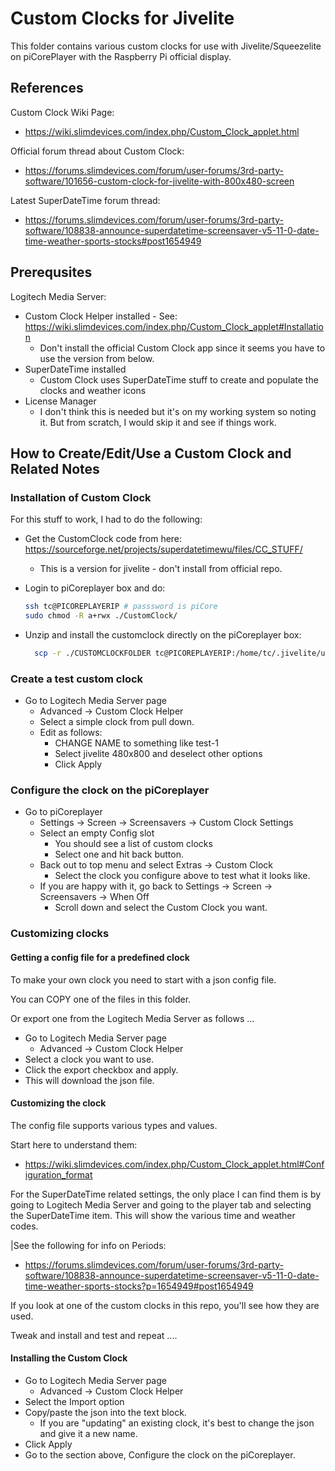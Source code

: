 # Custom Clocks for Jivelite

This folder contains various custom clocks for use with Jivelite/Squeezelite on piCorePlayer with the Raspberry Pi official display.

## References

Custom Clock Wiki Page:

- https://wiki.slimdevices.com/index.php/Custom_Clock_applet.html

Official forum thread about Custom Clock:

- https://forums.slimdevices.com/forum/user-forums/3rd-party-software/101656-custom-clock-for-jivelite-with-800x480-screen

Latest SuperDateTime forum thread:

- https://forums.slimdevices.com/forum/user-forums/3rd-party-software/108838-announce-superdatetime-screensaver-v5-11-0-date-time-weather-sports-stocks#post1654949

## Prerequsites

Logitech Media Server:

- Custom Clock Helper installed - See: https://wiki.slimdevices.com/index.php/Custom_Clock_applet#Installation
  - Don't install the official Custom Clock app since it seems you have to use the version from below.
- SuperDateTime installed
  - Custom Clock uses SuperDateTime stuff to create and populate the clocks and weather icons
- License Manager
  - I don't think this is needed but it's on my working system so noting it. But from scratch, I would skip it and see if things work.

## How to Create/Edit/Use a Custom Clock and Related Notes

### Installation of Custom Clock

For this stuff to work, I had to do the following:

- Get the CustomClock code from here: https://sourceforge.net/projects/superdatetimewu/files/CC_STUFF/
  - This is a version for jivelite - don't install from official repo.
- Login to piCoreplayer box and do:

  ```bash
  ssh tc@PICOREPLAYERIP # passsword is piCore
  sudo chmod -R a+rwx ./CustomClock/
  ```

- Unzip and install the customclock directly on the piCoreplayer box:
  ```bash
    scp -r ./CUSTOMCLOCKFOLDER tc@PICOREPLAYERIP:/home/tc/.jivelite/userpath/applets
  ```

### Create a test custom clock

- Go to Logitech Media Server page
  - Advanced -> Custom Clock Helper
  - Select a simple clock from pull down.
  - Edit as follows:
    - CHANGE NAME to something like test-1
    - Select jivelite 480x800 and deselect other options
    - Click Apply

### Configure the clock on the piCoreplayer

- Go to piCoreplayer
  - Settings -> Screen -> Screensavers -> Custom Clock Settings
  - Select an empty Config slot
    - You should see a list of custom clocks
    - Select one and hit back button.
  - Back out to top menu and select Extras -> Custom Clock
    - Select the clock you configure above to test what it looks like.
  - If you are happy with it, go back to Settings -> Screen -> Screensavers -> When Off
    - Scroll down and select the Custom Clock you want.

### Customizing clocks

#### Getting a config file for a predefined clock

To make your own clock you need to start with a json config file.

You can COPY one of the files in this folder.

Or export one from the Logitech Media Server as follows ...

- Go to Logitech Media Server page
  - Advanced -> Custom Clock Helper
- Select a clock you want to use.
- Click the export checkbox and apply.
- This will download the json file.

#### Customizing the clock

The config file supports various types and values.

Start here to understand them:

- https://wiki.slimdevices.com/index.php/Custom_Clock_applet.html#Configuration_format

For the SuperDateTime related settings, the only place I can find them is by going to Logitech Media Server and going to the player tab and selecting the SuperDateTime item. This will show the various time and weather codes.

|See the following for info on Periods:

- https://forums.slimdevices.com/forum/user-forums/3rd-party-software/108838-announce-superdatetime-screensaver-v5-11-0-date-time-weather-sports-stocks?p=1654949#post1654949

If you look at one of the custom clocks in this repo, you'll see how they are used.

Tweak and install and test and repeat ....

#### Installing the Custom Clock

- Go to Logitech Media Server page
  - Advanced -> Custom Clock Helper
- Select the Import option
- Copy/paste the json into the text block.
  - If you are "updating" an existing clock, it's best to change the json and give it a new name.
- Click Apply
- Go to the section above, Configure the clock on the piCoreplayer.
